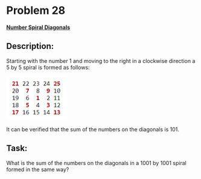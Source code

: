 # Problem 28

[**Number Spiral Diagonals**](https://projecteuler.net/problem=28)

## Description:
Starting with the number $1$ and moving to the right in a clockwise direction a $5$ by $5$ spiral is formed as follows:

![image](problem_image.png)

It can be verified that the sum of the numbers on the diagonals is $101$.


## Task:
What is the sum of the numbers on the diagonals in a $1001$ by $1001$ spiral formed in the same way?

